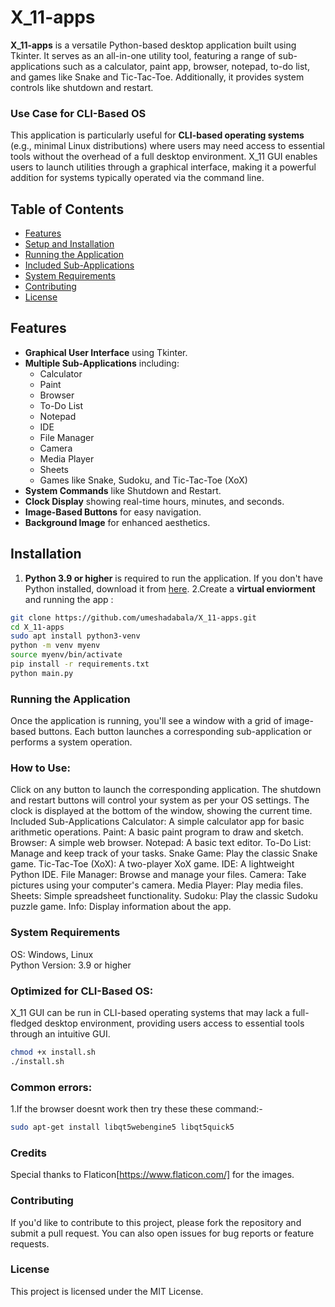 # X_11-apps

**X_11-apps** is a versatile Python-based desktop application built using Tkinter. It serves as an all-in-one utility tool, featuring a range of sub-applications such as a calculator, paint app, browser, notepad, to-do list, and games like Snake and Tic-Tac-Toe. Additionally, it provides system controls like shutdown and restart.

### Use Case for CLI-Based OS
This application is particularly useful for **CLI-based operating systems** (e.g., minimal Linux distributions) where users may need access to essential tools without the overhead of a full desktop environment. X_11 GUI enables users to launch utilities through a graphical interface, making it a powerful addition for systems typically operated via the command line.

## Table of Contents
- [Features](#features)
- [Setup and Installation](#setup-and-installation)
- [Running the Application](#running-the-application)
- [Included Sub-Applications](#included-sub-applications)
- [System Requirements](#system-requirements)
- [Contributing](#contributing)
- [License](#license)

## Features
- **Graphical User Interface** using Tkinter.
- **Multiple Sub-Applications** including:
  - Calculator
  - Paint
  - Browser
  - To-Do List
  - Notepad
  - IDE
  - File Manager
  - Camera
  - Media Player
  - Sheets
  - Games like Snake, Sudoku, and Tic-Tac-Toe (XoX)
- **System Commands** like Shutdown and Restart.
- **Clock Display** showing real-time hours, minutes, and seconds.
- **Image-Based Buttons** for easy navigation.
- **Background Image** for enhanced aesthetics.



## Installation
1. **Python 3.9 or higher** is required to run the application. If you don't have Python installed, download it from [here](https://www.python.org/downloads/).
2.Create a **virtual enviorment** and running the app :
```bash
git clone https://github.com/umeshadabala/X_11-apps.git
cd X_11-apps
sudo apt install python3-venv
python -m venv myenv
source myenv/bin/activate
pip install -r requirements.txt
python main.py
```
### Running the Application
Once the application is running, you'll see a window with a grid of image-based buttons. Each button launches a corresponding sub-application or performs a system operation.

### How to Use:
Click on any button to launch the corresponding application.
The shutdown and restart buttons will control your system as per your OS settings.
The clock is displayed at the bottom of the window, showing the current time.
Included Sub-Applications
Calculator: A simple calculator app for basic arithmetic operations.
Paint: A basic paint program to draw and sketch.
Browser: A simple web browser.
Notepad: A basic text editor.
To-Do List: Manage and keep track of your tasks.
Snake Game: Play the classic Snake game.
Tic-Tac-Toe (XoX): A two-player XoX game.
IDE: A lightweight Python IDE.
File Manager: Browse and manage your files.
Camera: Take pictures using your computer's camera.
Media Player: Play media files.
Sheets: Simple spreadsheet functionality.
Sudoku: Play the classic Sudoku puzzle game.
Info: Display information about the app.
### System Requirements
 OS: Windows, Linux
 <br>
 Python Version: 3.9 or higher
 
### Optimized for CLI-Based OS:
X_11 GUI can be run in CLI-based operating systems that may lack a full-fledged desktop environment, providing users access to essential tools through an intuitive GUI.

```bash
chmod +x install.sh
./install.sh
```
### Common errors:
1.If the browser doesnt work then try these these command:-
```bash
sudo apt-get install libqt5webengine5 libqt5quick5
```

### Credits
Special thanks to Flaticon[https://www.flaticon.com/] for the images.
### Contributing
If you'd like to contribute to this project, please fork the repository and submit a pull request. You can also open issues for bug reports or feature requests.

### License
This project is licensed under the MIT License.

